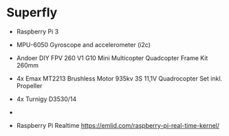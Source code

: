 # Superfly

* Raspberry Pi 3
* MPU-6050 Gyroscope and accelerometer (i2c)
* Andoer DIY FPV 260 V1 G10 Mini Multicopter Quadcopter Frame Kit 260mm

* 4x Emax MT2213 Brushless Motor 935kv 3S 11,1V Quadrocopter Set inkl. Propeller
* 4x Turnigy D3530/14

* 


* Raspberry Pi Realtime https://emlid.com/raspberry-pi-real-time-kernel/
